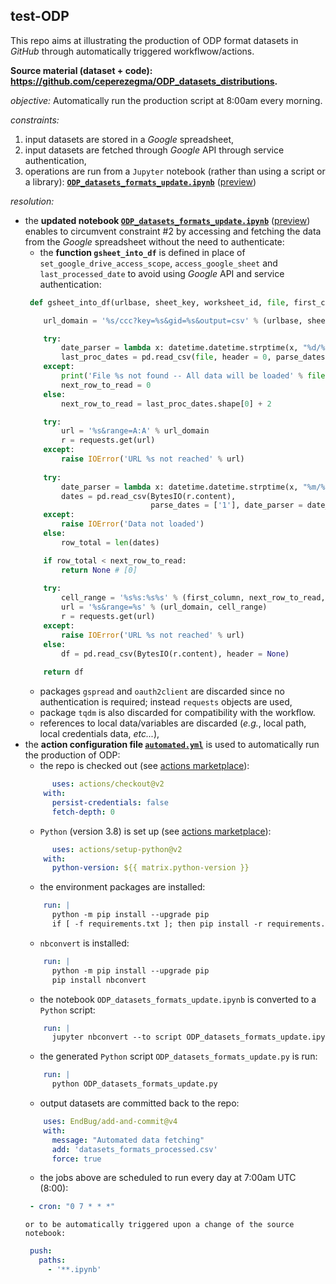 ## test-ODP

This repo aims at illustrating the production of ODP format datasets in _GitHub_ through automatically triggered workflwow/actions.

**Source material (dataset + code): https://github.com/ceperezegma/ODP_datasets_distributions.**

_objective:_ Automatically run the production script at 8:00am every morning.

_constraints:_
1. input datasets are stored in a _Google_ spreadsheet,
2. input datasets are fetched through _Google_ API through service authentication,
3. operations are run from a `Jupyter` notebook (rather than using a script or a library): **[`ODP_datasets_formats_update.ipynb`](https://github.com/ceperezegma/ODP_datasets_distributions/blob/main/ODP_datasets_formats_update.ipynb)** ([preview](https://nbviewer.jupyter.org/github/ceperezegma/ODP_datasets_distributions/blob/main/ODP_datasets_formats_update.ipynb))

_resolution:_
* the **updated notebook [`ODP_datasets_formats_update.ipynb`](./ODP_datasets_formats_update.ipynb)** ([preview](https://nbviewer.jupyter.org/github/gjacopo/test-ODP/blob/main/ODP_datasets_formats_update.ipynb)) enables to circumvent constraint \#2 by accessing and fetching the data from the _Google_ spreadsheet without the need to authenticate:
  * the **function `gsheet_into_df`** is defined in place of `set_google_drive_access_scope`, `access_google_sheet` and `last_processed_date` to avoid using _Google_ API and service authentication:
  ```python
   def gsheet_into_df(urlbase, sheet_key, worksheet_id, file, first_column, last_column):

      url_domain = '%s/ccc?key=%s&gid=%s&output=csv' % (urlbase, sheet_key, worksheet_id)

      try:
          date_parser = lambda x: datetime.datetime.strptime(x, "%d/%m/%Y")
          last_proc_dates = pd.read_csv(file, header = 0, parse_dates = [0], date_parser = date_parser)
      except:
          print('File %s not found -- All data will be loaded' % file)
          next_row_to_read = 0
      else:
          next_row_to_read = last_proc_dates.shape[0] + 2

      try:
          url = '%s&range=A:A' % url_domain
          r = requests.get(url)
      except:
          raise IOError('URL %s not reached' % url)
        
      try:
          date_parser = lambda x: datetime.datetime.strptime(x, "%m/%d/%Y %H:%M:%S")
          dates = pd.read_csv(BytesIO(r.content), 
                              parse_dates = ['1'], date_parser = date_parser) 
      except:
          raise IOError('Data not loaded')
      else:
          row_total = len(dates)

      if row_total < next_row_to_read:  
          return None # [0]     
    
      try:
          cell_range = '%s%s:%s%s' % (first_column, next_row_to_read, last_column, row_total)
          url = '%s&range=%s' % (url_domain, cell_range)
          r = requests.get(url)
      except:
          raise IOError('URL %s not reached' % url)
      else:
          df = pd.read_csv(BytesIO(r.content), header = None) 
        
      return df
  ```
  * packages `gspread` and `oauth2client` are discarded since no authentication is required; instead `requests` objects are used,
  * package `tqdm` is also discarded for compatibility with the workflow.
  * references to local data/variables are discarded (*e.g.*, local path, local credentials data, *etc...*),
* the **action configuration file [`automated.yml`](.github/workflows/automated.yml)** is used to automatically run the production of ODP:
  * the repo is checked out (see [actions marketplace](https://github.com/actions/checkout)):
  ```yaml
        uses: actions/checkout@v2 
      with:
        persist-credentials: false
        fetch-depth: 0
  ```
  * `Python` (version 3.8) is set up (see [actions marketplace](https://github.com/actions/setup-python)):
  ```yaml
        uses: actions/setup-python@v2 
      with:
        python-version: ${{ matrix.python-version }}
  ```
  * the environment packages are installed:
  ```yaml
      run: |
        python -m pip install --upgrade pip
        if [ -f requirements.txt ]; then pip install -r requirements.txt; fi
  ```
  * `nbconvert` is installed:
  ```yaml
      run: |
        python -m pip install --upgrade pip
        pip install nbconvert
  ```
  * the notebook `ODP_datasets_formats_update.ipynb` is converted to a `Python` script:
  ```yaml
      run: |
        jupyter nbconvert --to script ODP_datasets_formats_update.ipynb
  ```
  * the generated `Python` script `ODP_datasets_formats_update.py` is run:
  ```yaml
      run: |
        python ODP_datasets_formats_update.py
  ```
  * output datasets are committed back to the repo:
  ```yaml
      uses: EndBug/add-and-commit@v4
      with:
        message: "Automated data fetching"
        add: 'datasets_formats_processed.csv' 
        force: true
  ```
  * the jobs above are scheduled to run every day at 7:00am UTC (8:00):
  ```yaml
   - cron: "0 7 * * *"
  ``` 
      or to be automatically triggered upon a change of the source notebook:
  ```yaml
   push:
     paths:
       - '**.ipynb'
  ```
